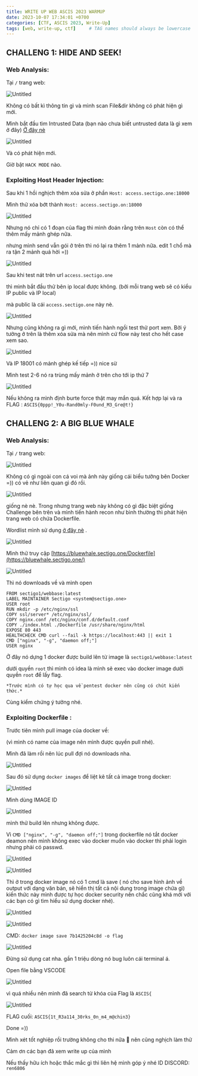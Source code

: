```yaml
---
title: WRITE UP WEB ASCIS 2023 WARMUP
date: 2023-10-07 17:34:01 +0700
categories: [CTF, ASCIS 2023, Write-Up]
tags: [web, write-up, ctf]     # TAG names should always be lowercase
---
```


## CHALLENG 1: HIDE AND SEEK!

### **Web Analysis:**

Tại `/` trang web: 

![Untitled](/assets/writeup/ascis_2023/Web_warmup/Untitled.png)

Không có bất kì thông tin gì và mình scan File&dir không có phát hiện gì mới.

Mình bắt đầu tìm Intrusted Data (bạn nào chưa biết untrusted data là gì xem ở đây)
[Ở đây nè](https://youtu.be/DK8cUGsGZdc?si=8p_kjVAHxxFBy-4E)

![Untitled](/assets/writeup/ascis_2023/Web_warmup/Untitled%201.png)

Và có phát hiện mới.

Giờ bật `HACK MODE` nào.

### **Exploiting Host Header Injection:**

Sau khi 1 hồi nghịch thêm xóa sửa ở phần `Host: access.sectigo.one:18000` 

Mình thử xóa bớt thành `Host: access.sectigo.on:18000`

![Untitled](/assets/writeup/ascis_2023/Web_warmup/Untitled%202.png)

Nhưng nó chỉ có 1 đoạn của flag thì mình đoán rằng trên `Host` còn có thể thêm mấy mảnh ghép nữa.

nhưng mình send vẫn gói ở trên thì nó lại ra thêm 1 mảnh nữa.
edit 1 chổ mà ra tận 2 mảnh quá hời =))

![Untitled](/assets/writeup/ascis_2023/Web_warmup/Untitled%203.png)

Sau khi test nát trên url `access.sectigo.one`

thì mình bắt đầu thử bên ip local được không. (bởi mỗi trang web sẽ có kiểu IP public và IP local)

mà public là cái `access.sectigo.one` này nè.

![Untitled](/assets/writeup/ascis_2023/Web_warmup/Untitled%204.png)

Nhưng cũng không ra gì mới, mình tiến hành ngồi test thử port xem. Bởi ý tưởng ở trên là thêm xóa sửa mà nên mình cứ flow này test cho hết case xem sao.

![Untitled](/assets/writeup/ascis_2023/Web_warmup/Untitled%205.png)

Và IP 18001 có mảnh ghép kế tiếp =)) nice sừ 

Mình test 2-6 nó ra trùng mấy mảnh ở trên cho tới ip thứ 7

![Untitled](/assets/writeup/ascis_2023/Web_warmup/Untitled%206.png)

Nếu không ra mình định burte force thật  may mắn quá.
Kết hợp lại và ra FLAG : `ASCIS{0ppp!_Y0u-Rand0mly-F0und_M3_Gre@t!}` 

## CHALLENG 2: A BIG BLUE WHALE

### **Web Analysis:**

Tại `/` trang web:

![Untitled](/assets/writeup/ascis_2023/Web_warmup/Untitled%207.png)

Không có gì ngoài con cá voi mà ảnh này giống cái biểu tưởng bên Docker =)) có vẻ như liên quan gì đó rồi. 

![Untitled](/assets/writeup/ascis_2023/Web_warmup/Untitled%208.png)

giống nè nè.
Trong nhưng trang web này không có gì đặc biệt giống Challenge bên trên và mình tiến hành recon như bình thường thì phát hiện trang web có chứa Dockerfile.

Wordlist mình sử dụng [ở đây nè](https://github.com/danielmiessler/SecLists/blob/master/Fuzzing/fuzz-Bo0oM.txt) .

![Untitled](/assets/writeup/ascis_2023/Web_warmup/Untitled%209.png)

Mình thử truy cập [https://bluewhale.sectigo.one/Dockerfile](https://bluewhale.sectigo.one/)

![Untitled](/assets/writeup/ascis_2023/Web_warmup/Untitled%2010.png)

Thì nó downloads về và mình open

```docker
FROM sectigo1/webbase:latest
LABEL MAINTAINER Sectigo <system@sectigo.one>
USER root
RUN mkdir -p /etc/nginx/ssl
COPY ssl/server* /etc/nginx/ssl/
COPY nginx.conf /etc/nginx/conf.d/default.conf
COPY ./index.html ./Dockerfile /usr/share/nginx/html
EXPOSE 80 443
HEALTHCHECK CMD curl --fail -k https://localhost:443 || exit 1
CMD ["nginx", "-g", "daemon off;"]
USER nginx
```

Ở đây nó dựng 1 docker được build lên từ image là `sectigo1/webbase:latest`

dưới quyền `root` thì mình có idea là  mình sẽ exec vào docker image dưới quyền `root` để lấy flag. 

`*Trước mình có tự học qua về pentest docker nên cũng có chút kiến thức.*`

Cùng kiểm chứng ý tưởng nhé. 

### **Exploiting Dockerfile :**

Trước tiên mình pull image của docker về: 

(vì mình có name của image nên mình được quyền pull nhé).

Mình đã làm rồi nên lúc pull đợi nó downloads nha.

![Untitled](/assets/writeup/ascis_2023/Web_warmup/Untitled%2011.png)

Sau đó sử dụng `docker images` để liệt kê tất cả image trong docker:

![Untitled](/assets/writeup/ascis_2023/Web_warmup/Untitled%2012.png)

Mình dùng IMAGE ID

![Untitled](/assets/writeup/ascis_2023/Web_warmup/Untitled%2013.png)

mình thử build lên nhưng không được. 

Vì `CMD ["nginx", "-g", "daemon off;"]` trong dockerfile nó tắt docker deamon nên mình không exec vào docker muốn vào docker thì phải login nhưng phải có passwd.

![Untitled](/assets/writeup/ascis_2023/Web_warmup/Untitled%2014.png)

![Untitled](/assets/writeup/ascis_2023/Web_warmup/Untitled%2015.png)

Thì ở trong docker image nó có 1 cmd là save ( nó cho save hình ảnh về output với dạng văn bản, sẽ hiển thị tất cả nội dung trong image chứa gì) kiến thức này mình được tự học docker security nên chắc cũng khá mới với các bạn có gì tìm hiểu sử dụng docker nhé).

![Untitled](/assets/writeup/ascis_2023/Web_warmup/Untitled%2016.png)

![Untitled](/assets/writeup/ascis_2023/Web_warmup/Untitled%2017.png)

CMD: `docker image save 7b1425204c8d -o flag`

![Untitled](/assets/writeup/ascis_2023/Web_warmup/Untitled%2018.png)

Đừng sử dụng cat nha. gần 1 triệu dòng nó bug luôn cái terminal á.

Open file bằng VSCODE

![Untitled](/assets/writeup/ascis_2023/Web_warmup/Untitled%2019.png)

vì quá nhiều nên mình đã search từ khóa của Flag là `ASCIS{`

![Untitled](/assets/writeup/ascis_2023/Web_warmup/Untitled%2020.png)

FLAG cuối: `ASCIS{1t_R3a114_30rks_0n_m4_m@chin3}` 

Done =))

Mình xét tốt nghiệp rồi trường không cho thi nữa 🙂 nên cũng nghịch làm thử

Cảm ơn các bạn đã xem write up của mình

Nếu thấy hữu ích hoặc thắc mắc gì thì liên hệ mình góp ý nhé 
ID DISCORD: `ren6806`